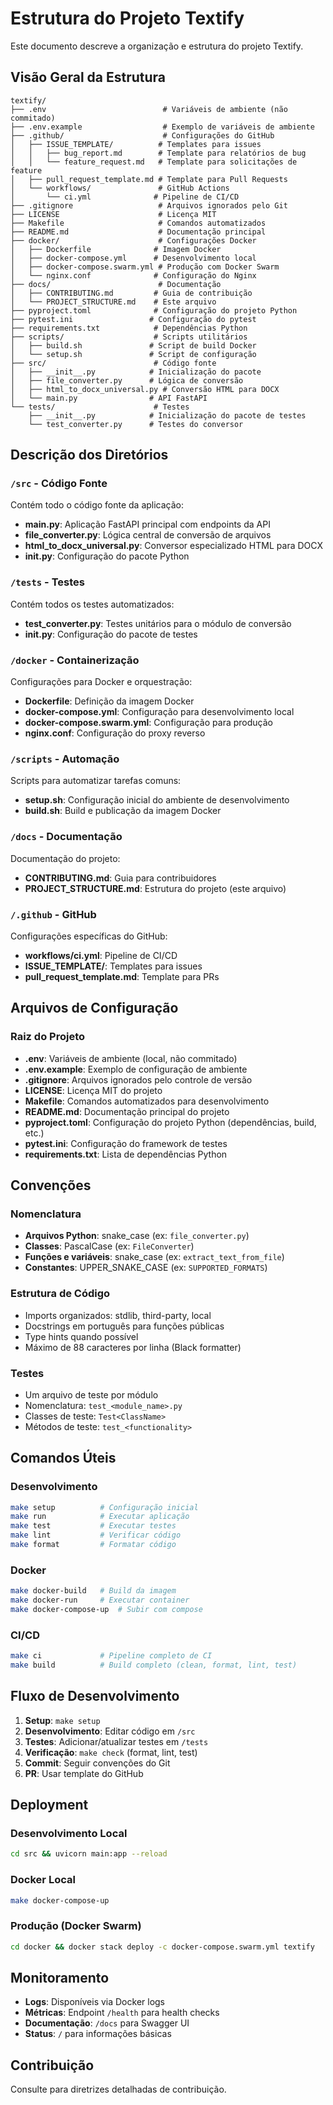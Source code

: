 # Estrutura do Projeto Textify

Este documento descreve a organização e estrutura do projeto Textify.

## Visão Geral da Estrutura

```
textify/
├── .env                          # Variáveis de ambiente (não commitado)
├── .env.example                  # Exemplo de variáveis de ambiente
├── .github/                      # Configurações do GitHub
│   ├── ISSUE_TEMPLATE/          # Templates para issues
│   │   ├── bug_report.md        # Template para relatórios de bug
│   │   └── feature_request.md   # Template para solicitações de feature
│   ├── pull_request_template.md # Template para Pull Requests
│   └── workflows/               # GitHub Actions
│       └── ci.yml              # Pipeline de CI/CD
├── .gitignore                   # Arquivos ignorados pelo Git
├── LICENSE                      # Licença MIT
├── Makefile                     # Comandos automatizados
├── README.md                    # Documentação principal
├── docker/                      # Configurações Docker
│   ├── Dockerfile              # Imagem Docker
│   ├── docker-compose.yml      # Desenvolvimento local
│   ├── docker-compose.swarm.yml # Produção com Docker Swarm
│   └── nginx.conf              # Configuração do Nginx
├── docs/                        # Documentação
│   ├── CONTRIBUTING.md         # Guia de contribuição
│   └── PROJECT_STRUCTURE.md    # Este arquivo
├── pyproject.toml              # Configuração do projeto Python
├── pytest.ini                 # Configuração do pytest
├── requirements.txt            # Dependências Python
├── scripts/                    # Scripts utilitários
│   ├── build.sh               # Script de build Docker
│   └── setup.sh               # Script de configuração
├── src/                        # Código fonte
│   ├── __init__.py            # Inicialização do pacote
│   ├── file_converter.py      # Lógica de conversão
│   ├── html_to_docx_universal.py # Conversão HTML para DOCX
│   └── main.py                # API FastAPI
└── tests/                      # Testes
    ├── __init__.py            # Inicialização do pacote de testes
    └── test_converter.py      # Testes do conversor
```

## Descrição dos Diretórios

### `/src` - Código Fonte
Contém todo o código fonte da aplicação:
- **main.py**: Aplicação FastAPI principal com endpoints da API
- **file_converter.py**: Lógica central de conversão de arquivos
- **html_to_docx_universal.py**: Conversor especializado HTML para DOCX
- **__init__.py**: Configuração do pacote Python

### `/tests` - Testes
Contém todos os testes automatizados:
- **test_converter.py**: Testes unitários para o módulo de conversão
- **__init__.py**: Configuração do pacote de testes

### `/docker` - Containerização
Configurações para Docker e orquestração:
- **Dockerfile**: Definição da imagem Docker
- **docker-compose.yml**: Configuração para desenvolvimento local
- **docker-compose.swarm.yml**: Configuração para produção
- **nginx.conf**: Configuração do proxy reverso

### `/scripts` - Automação
Scripts para automatizar tarefas comuns:
- **setup.sh**: Configuração inicial do ambiente de desenvolvimento
- **build.sh**: Build e publicação da imagem Docker

### `/docs` - Documentação
Documentação do projeto:
- **CONTRIBUTING.md**: Guia para contribuidores
- **PROJECT_STRUCTURE.md**: Estrutura do projeto (este arquivo)

### `/.github` - GitHub
Configurações específicas do GitHub:
- **workflows/ci.yml**: Pipeline de CI/CD
- **ISSUE_TEMPLATE/**: Templates para issues
- **pull_request_template.md**: Template para PRs

## Arquivos de Configuração

### Raiz do Projeto
- **.env**: Variáveis de ambiente (local, não commitado)
- **.env.example**: Exemplo de configuração de ambiente
- **.gitignore**: Arquivos ignorados pelo controle de versão
- **LICENSE**: Licença MIT do projeto
- **Makefile**: Comandos automatizados para desenvolvimento
- **README.md**: Documentação principal do projeto
- **pyproject.toml**: Configuração do projeto Python (dependências, build, etc.)
- **pytest.ini**: Configuração do framework de testes
- **requirements.txt**: Lista de dependências Python

## Convenções

### Nomenclatura
- **Arquivos Python**: snake_case (ex: `file_converter.py`)
- **Classes**: PascalCase (ex: `FileConverter`)
- **Funções e variáveis**: snake_case (ex: `extract_text_from_file`)
- **Constantes**: UPPER_SNAKE_CASE (ex: `SUPPORTED_FORMATS`)

### Estrutura de Código
- Imports organizados: stdlib, third-party, local
- Docstrings em português para funções públicas
- Type hints quando possível
- Máximo de 88 caracteres por linha (Black formatter)

### Testes
- Um arquivo de teste por módulo
- Nomenclatura: `test_<module_name>.py`
- Classes de teste: `Test<ClassName>`
- Métodos de teste: `test_<functionality>`

## Comandos Úteis

### Desenvolvimento
```bash
make setup          # Configuração inicial
make run            # Executar aplicação
make test           # Executar testes
make lint           # Verificar código
make format         # Formatar código
```

### Docker
```bash
make docker-build   # Build da imagem
make docker-run     # Executar container
make docker-compose-up  # Subir com compose
```

### CI/CD
```bash
make ci             # Pipeline completo de CI
make build          # Build completo (clean, format, lint, test)
```

## Fluxo de Desenvolvimento

1. **Setup**: `make setup`
2. **Desenvolvimento**: Editar código em `/src`
3. **Testes**: Adicionar/atualizar testes em `/tests`
4. **Verificação**: `make check` (format, lint, test)
5. **Commit**: Seguir convenções do Git
6. **PR**: Usar template do GitHub

## Deployment

### Desenvolvimento Local
```bash
cd src && uvicorn main:app --reload
```

### Docker Local
```bash
make docker-compose-up
```

### Produção (Docker Swarm)
```bash
cd docker && docker stack deploy -c docker-compose.swarm.yml textify
```

## Monitoramento

- **Logs**: Disponíveis via Docker logs
- **Métricas**: Endpoint `/health` para health checks
- **Documentação**: `/docs` para Swagger UI
- **Status**: `/` para informações básicas

## Contribuição

Consulte <mcfile name="CONTRIBUTING.md" path="docs/CONTRIBUTING.md"></mcfile> para diretrizes detalhadas de contribuição.